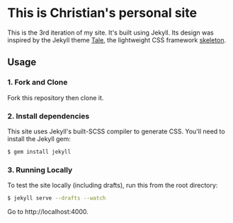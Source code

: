 # This is Christian's personal site

This is the 3rd iteration of my site. It's built using Jekyll. Its design was inspired by the Jekyll theme [Tale](https://github.com/chesterhow/tale), the lightweight CSS framework [skeleton](http://getskeleton.com/).


## Usage
### 1. Fork and Clone
Fork this repository then clone it.

### 2. Install dependencies
This site uses Jekyll's built-SCSS compiler to generate CSS. You'll need to install the Jekyll gem:

```bash
$ gem install jekyll
```

### 3. Running Locally
To test the site locally (including drafts), run this from the root directory:

```bash
$ jekyll serve --drafts --watch
```

Go to http://localhost:4000.
